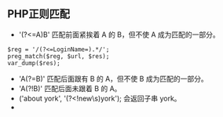 

## PHP正则匹配
* '(?<=A)B' 匹配前面紧挨着 A 的 B，但不使 A 成为匹配的一部分。
```
$reg = '/(?<=LoginName=).*/';
preg_match($reg, $url, $res);
var_dump($res);
```
* 'A(?=B)' 匹配后面跟有 B 的 A，但不使 B 成为匹配的一部分。
* 'A(?!B)' 匹配后面未跟着 B 的 A。
* ('about york', '(?<!new\\s)york'); 会返回子串 york。
* 